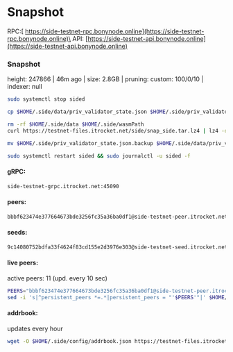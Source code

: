 # Snapshot

RPC:[ https://side-testnet-rpc.bonynode.online](https://side-testnet-rpc.bonynode.online)\
API: [https://side-testnet-api.bonynode.online](https://side-testnet-api.bonynode.online)

### Snapshot <a href="#snap" id="snap"></a>

height: 247866 | 46m ago | size: 2.8GB | pruning: custom: 100/0/10 | indexer: null

```bash
sudo systemctl stop sided

cp $HOME/.side/data/priv_validator_state.json $HOME/.side/priv_validator_state.json.backup

rm -rf $HOME/.side/data $HOME/.side/wasmPath
curl https://testnet-files.itrocket.net/side/snap_side.tar.lz4 | lz4 -dc - | tar -xf - -C $HOME/.side

mv $HOME/.side/priv_validator_state.json.backup $HOME/.side/data/priv_validator_state.json

sudo systemctl restart sided && sudo journalctl -u sided -f
```

#### gRPC: <a href="#grpc" id="grpc"></a>

```bash
side-testnet-grpc.itrocket.net:45090
```

#### peers: <a href="#peer" id="peer"></a>

```bash
bbbf623474e377664673bde3256fc35a36ba0df1@side-testnet-peer.itrocket.net:45656
```

#### seeds: <a href="#seed" id="seed"></a>

```bash
9c14080752bdfa33f4624f83cd155e2d3976e303@side-testnet-seed.itrocket.net:45656
```

#### live peers: <a href="#live-peers" id="live-peers"></a>

active peers: 11 (upd. every 10 sec)

```bash
PEERS="bbbf623474e377664673bde3256fc35a36ba0df1@side-testnet-peer.itrocket.net:45656,9f718219b4987c9625b7e656f231095cefba29e8@95.214.54.146:26858,51d27832df0ebda927247d11eec133323c8f4347@88.198.7.204:36656,d4f63fdebcb3a3bd458885b3e15dbec595f281a7@161.97.118.43:17656,bba0fc728d37aabf7e2c25ed1c097398158161f1@89.117.53.20:26656,85a16af0aa674b9d1c17c3f2f3a83f28f468174d@167.235.242.236:26656,e6575e39599afba59bbe3422284b22edfb1adafb@23.88.5.169:24656,be9c91db3d56bc0306374145c61819849e700e63@37.27.5.156:26656,4e0fb7292b57e78a73d31a19a609ba6a0e74118f@161.97.170.6:26656,a70265a28a06e5a7d525920514ae17406dbeffd0@104.236.66.76:26656,6def6906f05a0d10a671d3cd2005529d320bb3c7@152.228.208.164:26656"
sed -i 's|^persistent_peers *=.*|persistent_peers = "'$PEERS'"|' $HOME/.side/config/config.toml
```

#### addrbook: <a href="#addrbook" id="addrbook"></a>

updates every hour

```bash
wget -O $HOME/.side/config/addrbook.json https://testnet-files.itrocket.net/side/addrbook.json
```

### &#x20;<a href="#snap" id="snap"></a>
